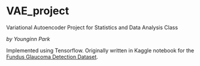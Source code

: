 # VAE_project
Variational Autoencoder Project for Statistics and Data Analysis Class

*by Younginn Park*

Implemented using Tensorflow. Originally written in Kaggle notebook for the [Fundus Glaucoma Detection Dataset](https://www.kaggle.com/datasets/sabari50312/fundus-pytorch).
